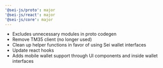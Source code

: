 ```yaml
---
'@sei-js/proto': major
'@sei-js/react': major
'@sei-js/core': major
---
```


- Excludes unnecessary modules in proto codegen
- Remove TM35 client (no longer used)
- Clean up helper functions in favor of using Sei wallet interfaces
- Update react hooks
- Adds mobile wallet support through UI components and inside wallet interfaces
